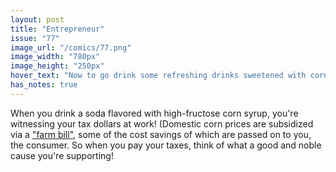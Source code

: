 ```yaml
---
layout: post
title: "Entrepreneur"
issue: "77"
image_url: "/comics/77.png"
image_width: "780px"
image_height: "250px"
hover_text: "Now to go drink some refreshing drinks sweetened with corn sugar!"
has_notes: true
---
```

When you drink a soda flavored with high-fructose corn syrup, you're witnessing your tax dollars at work!  (Domestic corn prices are subsidized via a ["farm bill"](http://en.wikipedia.org/wiki/Farm_bill), some of the cost savings of which are passed on to you, the consumer.  So when you pay your taxes, think of what a good and noble cause you're supporting!
